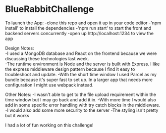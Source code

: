 # BlueRabbitChallenge

To launch the App: 
-clone this repo and open it up in your code editor
-'npm install' to install the dependencies
-'npm run start' to start the front and backend servers concurrently
-open up http://localhost:1234 to view the app

Design Notes:<br>
-I used a MongoDB database and React on the frontend because we were discussing these technologies last week.<br>
-The runtime environment is Node and the server is built with Express.  I like the express middleware design pattern because I find it easy to troubleshoot and update. 
-With the short time window I used Parcel as my bundle because it's super fast to set up.  In a larger app that needs more configuration I might use webpack instead. 

Other Notes: 
-I wasn't able to get to the file upload requirement within the time window but I may go back and add it in. 
-With more time I would also add in some specific error handling with try catch blocks in the middleware.
-I would also add some more security to the server
-The styling isn't pretty but it works

I had a lot of fun working on this challenge! 
